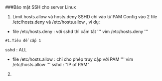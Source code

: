 ###Bảo mật SSH cho server Linux 

1. Limit hosts.allow và hosts.deny SSHD chỉ vào từ PAM
Config vào 2 file /etc/hosts.deny và /etc/hosts.allow , ví dụ:
- file /etc/hosts.deny : với sshd thì cấm tất
'''
vim /etc/hosts.deny
'''
```
#1.Tiêu đề cấp 1
```
sshd : ALL
- file /etc/hosts.allow : chỉ cho phép truy cập với PAM
'''
vim /etc/hosts.allow
'''
sshd : "IP of PAM"

2. 
